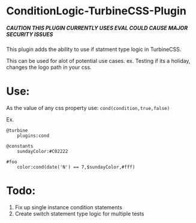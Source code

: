 # ConditionLogic-TurbineCSS-Plugin
##### CAUTION THIS PLUGIN CURRENTLY USES EVAL COULD CAUSE MAJOR SECURITY ISSUES

This plugin adds the ability to use if statment type logic in TurbineCSS.

This can be used for alot of potential use cases.
ex. Testing if its a holiday, changes the logo path in your css.

# Use:
As the value of any css property use: `cond(condition,true,false)`

Ex.
```
@turbine
    plugins:cond

@constants
    sundayColor:#C02222

#foo
    color:cond(date('N') == 7,$sundayColor,#fff)
```

# Todo:
1. Fix up single instance condition statements
2. Create switch statement type logic for multiple tests
